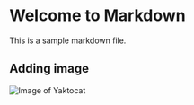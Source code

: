 # Welcome to Markdown
This is a sample markdown file.

## Adding image
![Image of Yaktocat](https://octodex.github.com/images/yaktocat.png)
